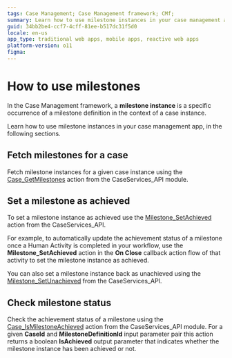 ```yaml
---
tags: Case Management; Case Management framework; CMf;
summary: Learn how to use milestone instances in your case management app.
guid: 34bb2be4-ccf7-4cff-81ee-b517dc31f5d0
locale: en-us
app_type: traditional web apps, mobile apps, reactive web apps
platform-version: o11
figma:
---
```


# How to use milestones

In the Case Management framework, a **milestone instance** is a specific occurrence of a milestone definition in the context of a case instance.

Learn how to use milestone instances in your case management app, in the following sections.

## Fetch milestones for a case

Fetch milestone instances for a given case instance using the [Case_GetMilestones](../ref/auto/CaseServices_API.final.md#Service_Case_GetMilestones) action from the CaseServices_API module.

## Set a milestone as achieved

To set a milestone instance as achieved use the [Milestone_SetAchieved](../ref/auto/CaseServices_API.final.md#Milestone_SetAchieved) action from the CaseServices_API.

For example, to automatically update the achievement status of a milestone once a Human Activity is completed in your workflow, use the **Milestone_SetAchieved** action in the **On Close** callback action flow of that activity to set the milestone instance as achieved.

You can also set a milestone instance back as unachieved using the [Milestone_SetUnachieved](../ref/auto/CaseServices_API.final.md#Milestone_SetUnachieved) from the CaseServices_API.

## Check milestone status

Check the achievement status of a milestone using the [Case_IsMilestoneAchieved](../ref/auto/CaseServices_API.final.md#Case_IsMilestoneAchieved) action from the CaseServices_API module. For a given **CaseId** and **MilestoneDefinitionId** input parameter pair this action returns a boolean **IsAchieved** output parameter that indicates whether the milestone instance has been achieved or not.
